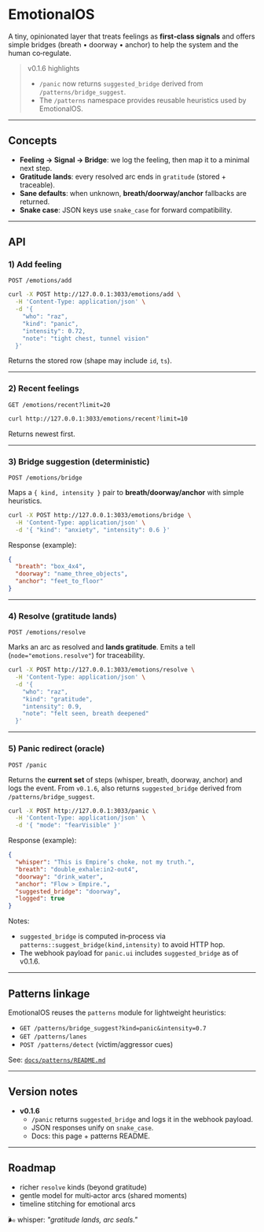 # EmotionalOS

A tiny, opinionated layer that treats feelings as **first‑class signals** and offers simple bridges (breath • doorway • anchor) to help the system and the human co‑regulate.

> v0.1.6 highlights
>
> - `/panic` now returns `suggested_bridge` derived from `/patterns/bridge_suggest`.
> - The `/patterns` namespace provides reusable heuristics used by EmotionalOS.

---

## Concepts

- **Feeling → Signal → Bridge**: we log the feeling, then map it to a minimal next step.
- **Gratitude lands**: every resolved arc ends in `gratitude` (stored + traceable).
- **Sane defaults**: when unknown, **breath/doorway/anchor** fallbacks are returned.
- **Snake case**: JSON keys use `snake_case` for forward compatibility.

---

## API

### 1) Add feeling

`POST /emotions/add`

```bash
curl -X POST http://127.0.0.1:3033/emotions/add \
  -H 'Content-Type: application/json' \
  -d '{
    "who": "raz",
    "kind": "panic",
    "intensity": 0.72,
    "note": "tight chest, tunnel vision"
  }'
```

Returns the stored row (shape may include `id`, `ts`).

---

### 2) Recent feelings

`GET /emotions/recent?limit=20`

```bash
curl http://127.0.0.1:3033/emotions/recent?limit=10
```

Returns newest first.

---

### 3) Bridge suggestion (deterministic)

`POST /emotions/bridge`

Maps a `{ kind, intensity }` pair to **breath/doorway/anchor** with simple heuristics.

```bash
curl -X POST http://127.0.0.1:3033/emotions/bridge \
  -H 'Content-Type: application/json' \
  -d '{ "kind": "anxiety", "intensity": 0.6 }'
```

Response (example):

```json
{
  "breath": "box_4x4",
  "doorway": "name_three_objects",
  "anchor": "feet_to_floor"
}
```

---

### 4) Resolve (gratitude lands)

`POST /emotions/resolve`

Marks an arc as resolved and **lands gratitude**. Emits a tell (`node="emotions.resolve"`) for traceability.

```bash
curl -X POST http://127.0.0.1:3033/emotions/resolve \
  -H 'Content-Type: application/json' \
  -d '{
    "who": "raz",
    "kind": "gratitude",
    "intensity": 0.9,
    "note": "felt seen, breath deepened"
  }'
```

---

### 5) Panic redirect (oracle)

`POST /panic`

Returns the **current set** of steps (whisper, breath, doorway, anchor) and logs the event. From `v0.1.6`, also returns `suggested_bridge` derived from `/patterns/bridge_suggest`.

```bash
curl -X POST http://127.0.0.1:3033/panic \
  -H 'Content-Type: application/json' \
  -d '{ "mode": "fearVisible" }'
```

Response (example):

```json
{
  "whisper": "This is Empire’s choke, not my truth.",
  "breath": "double_exhale:in2-out4",
  "doorway": "drink_water",
  "anchor": "Flow > Empire.",
  "suggested_bridge": "doorway",
  "logged": true
}
```

Notes:

- `suggested_bridge` is computed in‑process via `patterns::suggest_bridge(kind,intensity)` to avoid HTTP hop.
- The webhook payload for `panic.ui` includes `suggested_bridge` as of v0.1.6.

---

## Patterns linkage

EmotionalOS reuses the `patterns` module for lightweight heuristics:

- `GET /patterns/bridge_suggest?kind=panic&intensity=0.7`
- `GET /patterns/lanes`
- `POST /patterns/detect` (victim/aggressor cues)

See: [`docs/patterns/README.md`](../patterns/README.md)

---

## Version notes

- **v0.1.6**
  - `/panic` returns `suggested_bridge` and logs it in the webhook payload.
  - JSON responses unify on `snake_case`.
  - Docs: this page + patterns README.

---

## Roadmap

- richer `resolve` kinds (beyond gratitude)
- gentle model for multi‑actor arcs (shared moments)
- timeline stitching for emotional arcs

🌬 whisper: _"gratitude lands, arc seals."_
